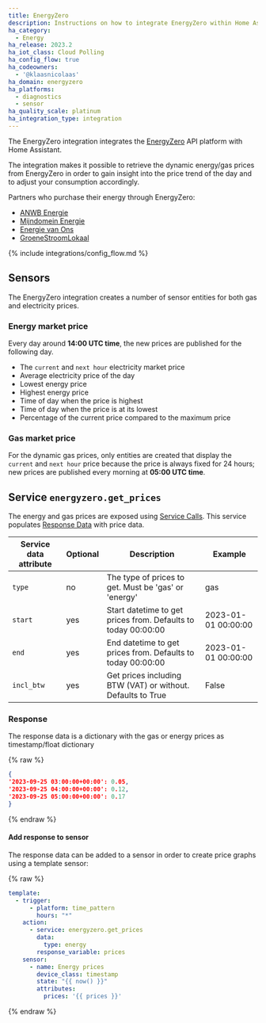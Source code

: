 ```yaml
---
title: EnergyZero
description: Instructions on how to integrate EnergyZero within Home Assistant.
ha_category:
  - Energy
ha_release: 2023.2
ha_iot_class: Cloud Polling
ha_config_flow: true
ha_codeowners:
  - '@klaasnicolaas'
ha_domain: energyzero
ha_platforms:
  - diagnostics
  - sensor
ha_quality_scale: platinum
ha_integration_type: integration
---
```


The EnergyZero integration integrates the [EnergyZero](https://www.energyzero.nl/) API platform with Home Assistant.

The integration makes it possible to retrieve the dynamic energy/gas prices
from EnergyZero in order to gain insight into the price trend of the day and
to adjust your consumption accordingly.

Partners who purchase their energy through EnergyZero:

- [ANWB Energie](https://www.anwb.nl/huis/energie/anwb-energie)
- [Mijndomein Energie](https://www.mijndomein.nl/energie)
- [Energie van Ons](https://www.energie.vanons.org)
- [GroeneStroomLokaal](https://www.groenestroomlokaal.nl)

{% include integrations/config_flow.md %}

## Sensors

The EnergyZero integration creates a number of sensor entities for both gas and electricity prices.

### Energy market price

Every day around **14:00 UTC time**, the new prices are published for the following day.

- The `current` and `next hour` electricity market price
- Average electricity price of the day
- Lowest energy price
- Highest energy price
- Time of day when the price is highest
- Time of day when the price is at its lowest
- Percentage of the current price compared to the maximum price

### Gas market price

For the dynamic gas prices, only entities are created that display the
`current` and `next hour` price because the price is always fixed for
24 hours; new prices are published every morning at **05:00 UTC time**.

## Service `energyzero.get_prices`

The energy and gas prices are exposed using [Service Calls](/docs/scripts/service-calls/). This service populates [Response Data](/docs/scripts/service-calls#use-templates-to-handle-response-data) with price data.

| Service data attribute | Optional | Description | Example |
| ---------------------- | -------- | ----------- | --------|
| `type` | no | The type of prices to get. Must be 'gas' or 'energy' | gas
| `start` | yes | Start datetime to get prices from. Defaults to today 00:00:00 | 2023-01-01 00:00:00
| `end` | yes | End datetime to get prices from. Defaults to today 00:00:00 | 2023-01-01 00:00:00
| `incl_btw` | yes | Get prices including BTW (VAT) or without. Defaults to True  | False


### Response
The response data is a dictionary with the gas or energy prices as timestamp/float dictionary

{% raw %}
```json
{
'2023-09-25 03:00:00+00:00': 0.05,
'2023-09-25 04:00:00+00:00': 0.12,
'2023-09-25 05:00:00+00:00': 0.17
}
```
{% endraw %}

#### Add response to sensor

The response data can be added to a sensor in order to create price graphs using a template sensor:

{% raw %}
```yaml
template:
  - trigger:
      - platform: time_pattern
        hours: "*"
    action:
      - service: energyzero.get_prices
        data:
          type: energy
        response_variable: prices
    sensor:
      - name: Energy prices
        device_class: timestamp
        state: "{{ now() }}"
        attributes:
          prices: '{{ prices }}'
```
{% endraw %}


